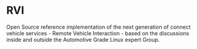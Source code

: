 RVI
===

Open Source reference implementation of the next generation of connect vehicle services - Remote Vehicle Interaction - based on the discussions inside and outside the Automotive Grade Linux expert Group.
